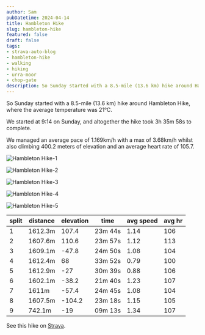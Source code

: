 ```yaml
---
author: Sam
pubDatetime: 2024-04-14
title: Hambleton Hike
slug: hambleton-hike
featured: false
draft: false
tags:
- strava-auto-blog
- hambleton-hike
- walking
- hiking
- urra-moor
- chop-gate
description: So Sunday started with a 8.5-mile (13.6 km) hike around Hambleton Hike, where the average temperature was 21℃..
---
```

So Sunday started with a 8.5-mile (13.6 km) hike around Hambleton Hike, where the average temperature was 21℃.

We started at 9:14 on Sunday, and altogether the hike took 3h 35m 58s to complete.

We managed an average pace of 1.169km/h with a max of 3.68km/h whilst also climbing 400.2 meters of elevation and an average heart rate of 105.7.

![Hambleton Hike-1](https://dgtzuqphqg23d.cloudfront.net/OuuwayhD0dEWcTaEppRDcVqggoVrT5Mt916bkbLuNjA-1024x768.jpg)

![Hambleton Hike-2](https://dgtzuqphqg23d.cloudfront.net/EznEk02pLdAQr73mrx3Z9ekdEdpa2W3GtuPtCDr_flw-1024x768.jpg)

![Hambleton Hike-3](https://dgtzuqphqg23d.cloudfront.net/ts_1lZYWDbiMByKhcHZ9v6uiB-Hf5hKWxu6DEj74IKw-1024x768.jpg)

![Hambleton Hike-4](https://dgtzuqphqg23d.cloudfront.net/c5O8VkJlo_FtBLEdYOLmJzTTght_mGT5QX8yYZn7Yy0-1024x768.jpg)

![Hambleton Hike-5](https://dgtzuqphqg23d.cloudfront.net/EvqqHNcQLDwe98SMHOZHgW1lsvtVNFcdP_0fu2C7-Sc-1024x768.jpg)

| split | distance | elevation | time | avg speed | avg hr |
| --- | --- | --- | --- | --- | --- |
| 1 | 1612.3m | 107.4 | 23m 44s | 1.14 | 106 |
| 2 | 1607.6m | 110.6 | 23m 57s | 1.12 | 113 |
| 3 | 1609.1m | -47.8 | 24m 50s | 1.08 | 104 |
| 4 | 1612.4m | 68 | 33m 52s | 0.79 | 100 |
| 5 | 1612.9m | -27 | 30m 39s | 0.88 | 106 |
| 6 | 1602.1m | -38.2 | 21m 40s | 1.23 | 107 |
| 7 | 1611m | -57.4 | 24m 45s | 1.08 | 104 |
| 8 | 1607.5m | -104.2 | 23m 18s | 1.15 | 105 |
| 9 | 742.1m | -19 | 09m 13s | 1.34 | 107 |

See this hike on [Strava](https://strava.com/activities/11180254678?ref=from_blog).

